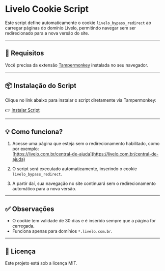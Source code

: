 # Livelo Cookie Script

Este script define automaticamente o cookie `livelo_bypass_redirect` ao carregar páginas do domínio Livelo, permitindo navegar sem ser redirecionado para a nova versão do site.

---

## 🔧 Requisitos

Você precisa da extensão [Tampermonkey](https://chrome.google.com/webstore/detail/tampermonkey/dhdgffkkebhmkfjojejmpbldmpobfkfo?hl=pt-BR) instalada no seu navegador.

---

## 📦 Instalação do Script

Clique no link abaixo para instalar o script diretamente via Tampermonkey:

👉 [Instalar Script](https://github.com/Stanislal/livelo-cookie-script/raw/refs/heads/master/livelo-bypass-redirect.user.js)

---

## 💡 Como funciona?

1. Acesse uma página que esteja sem o redirecionamento habilitado, como por exemplo:  
   [https://livelo.com.br/central-de-ajuda](https://livelo.com.br/central-de-ajuda)

2. O script será executado automaticamente, inserindo o cookie `livelo_bypass_redirect`.

3. A partir daí, sua navegação no site continuará sem o redirecionamento automático para a nova versão.

---

## ✅ Observações

- O cookie tem validade de 30 dias e é inserido sempre que a página for carregada.
- Funciona apenas para domínios `*.livelo.com.br`.

---

## 📄 Licença

Este projeto está sob a licença MIT.
